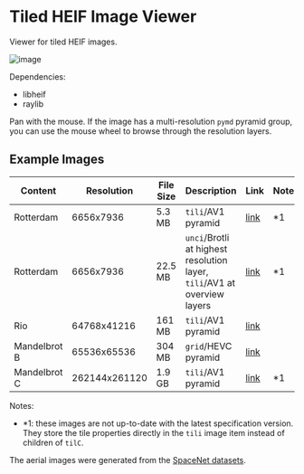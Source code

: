 # Tiled HEIF Image Viewer
Viewer for tiled HEIF images.

![image](https://github.com/user-attachments/assets/979c74af-b59c-4bec-8edd-16f8752c7b47)

Dependencies:
- libheif
- raylib

Pan with the mouse. If the image has a multi-resolution `pymd` pyramid group, you can use the mouse wheel to browse through the resolution layers.

## Example Images

| Content | Resolution | File Size | Description | Link | Notes |
| ------- | ---------- | --------- | ----------- | ---- | ----- |
| Rotterdam | 6656x7936 | 5.3 MB   | `tili`/AV1 pyramid | [link](https://cloud.dirk-farin.de/s/GGiRNHkjWfq6xxk) | *1 |
| Rotterdam | 6656x7936 | 22.5 MB   | `unci`/Brotli at highest resolution layer,<br>`tili`/AV1 at overview layers | [link](https://cloud.dirk-farin.de/s/rbqkSs4QWZFSneS) | *1 |
| Rio     | 64768x41216 | 161 MB   | `tili`/AV1 pyramid | [link](https://cloud.dirk-farin.de/s/KT6qgfmpKRTWep6)  |   |
| Mandelbrot B | 65536x65536 | 304 MB | `grid`/HEVC pyramid | [link](https://cloud.dirk-farin.de/s/3XzFPxfw9GPNrxK) |   |
| Mandelbrot C | 262144x261120 | 1.9 GB | `tili`/AV1 pyramid | [link](https://cloud.dirk-farin.de/s/nNokX7TQ7W63fkH) | *1 |

Notes:
- *1: these images are not up-to-date with the latest specification version. They store the tile properties directly in the `tili` image item instead of children of `tilC`.

The aerial images were generated from the [SpaceNet datasets](https://spacenet.ai/).
